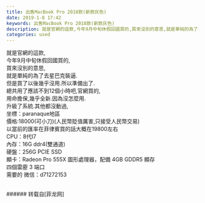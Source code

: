 ```yaml
---
title: 出售MacBook Pro 2018款(新款灰色)
date: 2019-1-8 17:42
keywords: 出售MacBook Pro 2018款(新款灰色)
description: 就是官網的這款,今年9月中旬休假回國買的,買來沒別的意思,就是單純的為了去星巴克裝逼.但是買了以後幾乎沒用.所以準備出了.總共用了應該不到12個小時吧,官網買的,用命擔保,幾乎全新.因為沒怎麼用.升級了系統.其他都沒動過,坐標：paranaque地區價格:18000(可小刀)(人民幣貶值厲害,只接受人民幣交易)以當前的匯率在菲律賓買的話大概在19800左右CPU：8代I7內存：16G ddr4(雙通道)硬盤：256G PCIE SSD顯卡：Radeon Pro 555X 圖形處理器，配備 4GB GDDR5 顯存四個雷靂 3 端口需要的 微信：d71272153
categories: used
---
```

<td class="t_f" id="postmessage_2642742">

就是官網的這款,<br/>
今年9月中旬休假回國買的,<br/>
買來沒別的意思,<br/>
就是單純的為了去星巴克裝逼.<br/>
但是買了以後幾乎沒用.所以準備出了.<br/>
總共用了應該不到12個小時吧,官網買的,<br/>
用命擔保,幾乎全新.因為沒怎麼用.<br/>
升級了系統.其他都沒動過,<br/>
坐標：paranaque地區<br/>
價格:18000(可小刀)(人民幣貶值厲害,只接受人民幣交易)<br/>
以當前的匯率在菲律賓買的話大概在19800左右<br/>
CPU：8代I7<br/>
內存：16G ddr4(雙通道)<br/>
硬盤：256G PCIE SSD<br/>
顯卡：Radeon Pro 555X 圖形處理器，配備 4GB GDDR5 顯存<br/>
四個雷靂 3 端口<br/>
<img alt="" border="0" class="zoom" data-cf-modified-b839c38be1a589069d8df55e-="" file="https://bbs.boniu666.co/data/attachment/forum/201901/07/195642o5h8zbentzdts8tm.png" id="aimg_k1ETt" lazyloadthumb="1" onclick="" onmouseover="" src="https://bbs.boniu666.co/data/attachment/forum/201901/07/195642o5h8zbentzdts8tm.png"/><br/>
需要的 微信：d71272153<br/>
<br/>
</td>
###### 转载自[菲龙网]